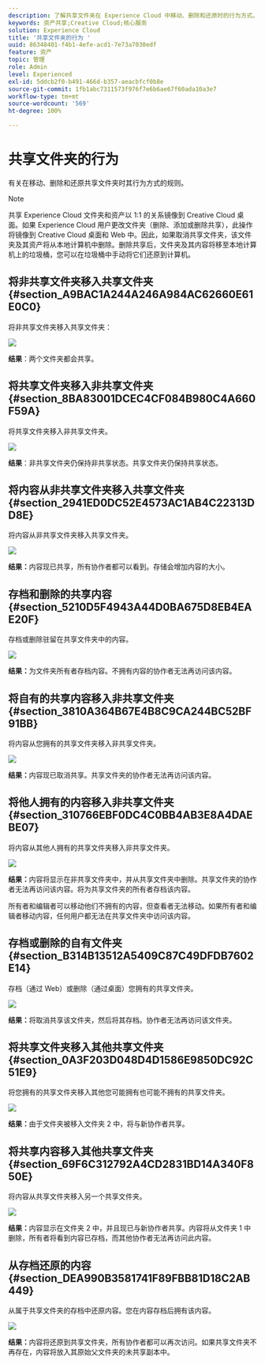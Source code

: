 ```yaml
---
description: 了解共享文件夹在 Experience Cloud 中移动、删除和还原时的行为方式。
keywords: 资产共享;Creative Cloud;核心服务
solution: Experience Cloud
title: '共享文件夹的行为 '
uuid: 86348401-f4b1-4efe-acd1-7e73a7030edf
feature: 资产
topic: 管理
role: Admin
level: Experienced
exl-id: 5ddcb2f0-b491-466d-b357-aeacbfcf0b8e
source-git-commit: 1fb1abc7311573f976f7e6b6ae67f60ada10a3e7
workflow-type: tm+mt
source-wordcount: '569'
ht-degree: 100%

---
```


# 共享文件夹的行为

有关在移动、删除和还原共享文件夹时其行为方式的规则。

>[!NOTE]
>
>共享 Experience Cloud 文件夹和资产以 1:1 的关系镜像到 Creative Cloud 桌面。如果 Experience Cloud 用户更改文件夹（删除、添加或删除共享），此操作将镜像到 Creative Cloud 桌面和 Web 中。因此，如果取消共享文件夹，该文件夹及其资产将从本地计算机中删除。删除共享后，文件夹及其内容将移至本地计算机上的垃圾桶，您可以在垃圾桶中手动将它们还原到计算机。

## 将非共享文件夹移入共享文件夹 {#section_A9BAC1A244A246A984AC62660E61E0C0}

将非共享文件夹移入共享文件夹：

![](assets/01_assets_move.png)

**结果**：两个文件夹都会共享。

## 将共享文件夹移入非共享文件夹 {#section_8BA83001DCEC4CF084B980C4A660F59A}

将共享文件夹移入非共享文件夹。

![](assets/02_assets_move.png)

**结果**：非共享文件夹仍保持非共享状态。共享文件夹仍保持共享状态。

## 将内容从非共享文件夹移入共享文件夹 {#section_2941ED0DC52E4573AC1AB4C22313DD8E}

将内容从非共享文件夹移入共享文件夹。

![](assets/03_assets_move.png)

**结果：**&#x200B;内容现已共享，所有协作者都可以看到。存储会增加内容的大小。

## 存档和删除的共享内容 {#section_5210D5F4943A44D0BA675D8EB4EAE20F}

存档或删除驻留在共享文件夹中的内容。

![](assets/04_assets_move.png)

**结果：**&#x200B;为文件夹所有者存档内容。不拥有内容的协作者无法再访问该内容。

## 将自有的共享内容移入非共享文件夹 {#section_3810A364B67E4B8C9CA244BC52BF91BB}

将内容从您拥有的共享文件夹移入非共享文件夹。

![](assets/05_assets_move.png)

**结果：**&#x200B;内容现已取消共享。共享文件夹的协作者无法再访问该内容。

## 将他人拥有的内容移入非共享文件夹 {#section_310766EBF0DC4C0BB4AB3E8A4DAEBE07}

将内容从其他人拥有的共享文件夹移入非共享文件夹。

![](assets/06_assets_move.png)

**结果：**&#x200B;内容将显示在非共享文件夹中，并从共享文件夹中删除。共享文件夹的协作者无法再访问该内容。将为共享文件夹的所有者存档该内容。

所有者和编辑者可以移动他们不拥有的内容，但查看者无法移动。如果所有者和编辑者移动内容，任何用户都无法在共享文件夹中访问该内容。

## 存档或删除的自有文件夹 {#section_B314B13512A5409C87C49DFDB7602E14}

存档（通过 Web）或删除（通过桌面）您拥有的共享文件夹。

![](assets/07_assets_move.png)

**结果：**&#x200B;将取消共享该文件夹，然后将其存档。协作者无法再访问该文件夹。

## 将共享文件夹移入其他共享文件夹 {#section_0A3F203D048D4D1586E9850DC92C51E9}

将您拥有的共享文件夹移入其他您可能拥有也可能不拥有的共享文件夹。

![](assets/09_assets_move.png)

**结果：**&#x200B;由于文件夹被移入文件夹 2 中，将与新协作者共享。

## 将共享内容移入其他共享文件夹 {#section_69F6C312792A4CD2831BD14A340F850E}

将内容从共享文件夹移入另一个共享文件夹。

![](assets/11_assets_move.png)

**结果：**&#x200B;内容显示在文件夹 2 中，并且现已与新协作者共享。内容将从文件夹 1 中删除，所有者将看到内容已存档，而其他协作者无法再访问此内容。

## 从存档还原的内容 {#section_DEA990B3581741F89FBB81D18C2AB449}

从属于共享文件夹的存档中还原内容。您在内容存档后拥有该内容。

![](assets/12_assets_move.png)

**结果：**&#x200B;内容将还原到共享文件夹，所有协作者都可以再次访问。如果共享文件夹不再存在，内容将放入其原始父文件夹的未共享副本中。
